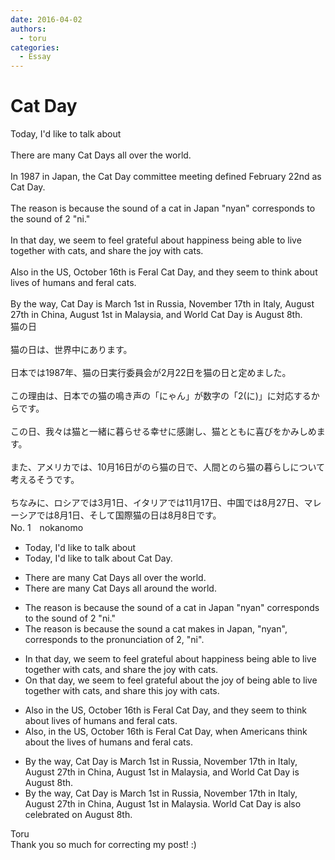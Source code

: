 ```yaml
---
date: 2016-04-02
authors:
  - toru
categories:
  - Essay
---
```


<h1 id="subject_show">Cat Day</h1>
<div class="date" hidden>Apr 2, 2016 11:44</div>
<div id="post"><div id="body_show_ori">
Today, I'd like to talk about <br/><br/>There are many Cat Days all over the world.<br/><br/>In 1987 in Japan, the Cat Day committee meeting defined February 22nd as Cat Day.<br/><br/>The reason is because the sound of a cat in Japan "nyan" corresponds to the sound of 2 "ni."<br/><br/>In that day, we seem to feel grateful about happiness being able to live together with cats, and share the joy with cats.<br/><br/>Also in the US, October 16th is Feral Cat Day, and they seem to think about lives of humans and feral cats.<br/><br/>By the way, Cat Day is March 1st in Russia, November 17th in Italy, August 27th in China, August 1st in Malaysia, and World Cat Day is August 8th.
</div></div>

<!-- more -->

<div id="post_ja"><div id="body_show_mo">
猫の日<br/><br/>猫の日は、世界中にあります。<br/><br/>日本では1987年、猫の日実行委員会が2月22日を猫の日と定めました。<br/><br/>この理由は、日本での猫の鳴き声の「にゃん」が数字の「2(に)」に対応するからです。<br/><br/>この日、我々は猫と一緒に暮らせる幸せに感謝し、猫とともに喜びをかみしめます。<br/><br/>また、アメリカでは、10月16日がのら猫の日で、人間とのら猫の暮らしについて考えるそうです。<br/><br/>ちなみに、ロシアでは3月1日、イタリアでは11月17日、中国では8月27日、マレーシアでは8月1日、そして国際猫の日は8月8日です。
</div></div>
<div id="block"><div class="first_name"> No. 1　<span class="just_name">nokanomo</span></div><div id="block2">
<ul class="correction_field">
<li class="incorrect">Today, I'd like to talk about </li>
<li class="corrected correct">
Today, I'd like to talk about <span class="f_red">Cat Day</span>.
</li>
</ul>
<ul class="correction_field">
<li class="incorrect">There are many Cat Days all over the world.</li>
<li class="corrected correct">
There are many Cat Days all <span class="f_red">around </span>the world.
</li>
</ul>
<ul class="correction_field">
<li class="incorrect">The reason is because the sound of a cat in Japan "nyan" corresponds to the sound of 2 "ni."</li>
<li class="corrected correct">
The reason is because the sound <span class="f_red">a cat makes</span> in Japan, "nyan", corresponds to the <span class="f_red">pronunciation </span>of 2, "ni".
</li>
</ul>
<ul class="correction_field">
<li class="incorrect">In that day, we seem to feel grateful about happiness being able to live together with cats, and share the joy with cats.</li>
<li class="corrected correct">
<span class="f_red">On </span>that day, we <span class="sline">seem to</span> feel grateful about <span class="f_red">the joy of</span> being able to live together with cats, and share <span class="f_red">this </span>joy with cats.
</li>
</ul>
<ul class="correction_field">
<li class="incorrect">Also in the US, October 16th is Feral Cat Day, and they seem to think about lives of humans and feral cats.</li>
<li class="corrected correct">
Also, in the US, October 16th is Feral Cat Day, <span class="f_red">when Americans</span> think about <span class="f_red">the </span>lives of humans and feral cats.
</li>
</ul>
<ul class="correction_field">
<li class="incorrect">By the way, Cat Day is March 1st in Russia, November 17th in Italy, August 27th in China, August 1st in Malaysia, and World Cat Day is August 8th.</li>
<li class="corrected correct">
By the way, Cat Day is March 1st in Russia, November 17th in Italy, August 27th in China, August 1st in Malaysia<span class="f_red">.</span> World Cat Day is <span class="f_red">also celebrated</span> on August 8th.
</li>
</ul>
</div><div class="name"><span class="just_name">Toru</span><br>
Thank you so much for correcting my post! :)
</div>
</div>
